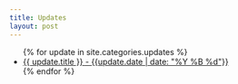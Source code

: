 ```yaml
---
title: Updates
layout: post
---
```


<ul>
{% for update in site.categories.updates %}
  <li>
    <a href="{{update.url}}">
      {{ update.title }} - {{update.date | date: "%Y %B %d"}}
    </a>
  </li>
{% endfor %}
</ul>
